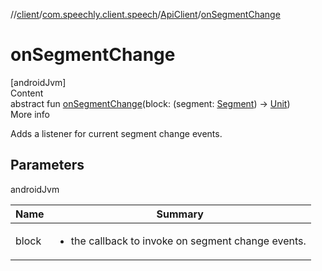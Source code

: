 //[client](../../index.md)/[com.speechly.client.speech](../index.md)/[ApiClient](index.md)/[onSegmentChange](on-segment-change.md)



# onSegmentChange  
[androidJvm]  
Content  
abstract fun [onSegmentChange](on-segment-change.md)(block: (segment: [Segment](../../com.speechly.client.slu/-segment/index.md)) -> [Unit](https://kotlinlang.org/api/latest/jvm/stdlib/kotlin/-unit/index.html))  
More info  


Adds a listener for current segment change events.



## Parameters  
  
androidJvm  
  
|  Name|  Summary| 
|---|---|
| <a name="com.speechly.client.speech/ApiClient/onSegmentChange/#kotlin.Function1[com.speechly.client.slu.Segment,kotlin.Unit]/PointingToDeclaration/"></a>block| <a name="com.speechly.client.speech/ApiClient/onSegmentChange/#kotlin.Function1[com.speechly.client.slu.Segment,kotlin.Unit]/PointingToDeclaration/"></a><ul><li>the callback to invoke on segment change events.</li></ul>
  
  




